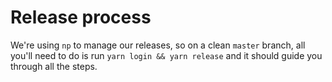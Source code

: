 # Release process

We're using `np` to manage our releases, so on a clean `master` branch, all you'll need to do is run `yarn login && yarn release` and it should guide you through all the steps.
